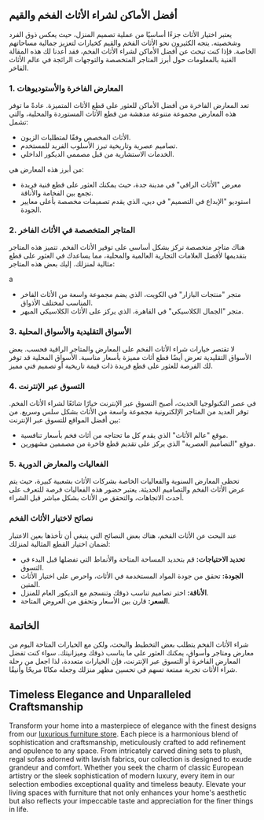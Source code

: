 <h2>أفضل الأماكن لشراء الأثاث الفخم والقيم</h2>

<p>يعتبر اختيار الأثاث جزءًا أساسيًا من عملية تصميم المنزل، حيث يعكس ذوق الفرد وشخصيته. يتجه الكثيرون نحو الأثاث الفخم والقيم كخيارات لتعزيز جمالية مساحاتهم الخاصة. فإذا كنت تبحث عن أفضل الأماكن لشراء الأثاث الفخم، فقد أعدنا لك هذه المقالة الغنية بالمعلومات حول أبرز المتاجر المتخصصة والتوجهات الرائجة في عالم الأثاث الفاخر.</p>

<h3>1. المعارض الفاخرة والأستوديوهات</h3>

<p>تعد المعارض الفاخرة من أفضل الأماكن للعثور على قطع الأثاث المتميزة. عادةً ما توفر هذه المعارض مجموعة متنوعة مدهشة من قطع الأثاث المستوردة والمحلية، والتي تشمل:</p>

<ul>
    <li>الأثاث المخصص وفقًا لمتطلبات الزبون.</li>
    <li>تصاميم عصرية وتاريخية تبرز الأسلوب الفريد للمستخدم.</li>
    <li>الخدمات الاستشارية من قبل مصممي الديكور الداخلي.</li>
</ul>

<p>من أبرز هذه المعارض هي:</p>

<ul>
    <li>معرض "الأثاث الراقي" في مدينة جدة، حيث يمكنك العثور على قطع فنية فريدة تجمع بين الفخامة والأناقة.</li>
    <li>استوديو "الإبداع في التصميم" في دبي، الذي يقدم تصميمات مخصصة بأعلى معايير الجودة.</li>
</ul>

<h3>2. المتاجر المتخصصة في الأثاث الفاخر</h3>

<p>هناك متاجر متخصصة تركز بشكل أساسي على توفير الأثاث الفخم. تتميز هذه المتاجر بتقديمها لأفضل العلامات التجارية العالمية والمحلية، مما يساعدك في العثور على قطع مثالية لمنزلك. إليك بعض هذه المتاجر:</p>
a
<ul>
    <li>متجر "منتجات البازار" في الكويت، الذي يضم مجموعة واسعة من الأثاث الفاخر المناسب لمختلف الأذواق.</li>
    <li>متجر "الجمال الكلاسيكي" في القاهرة، الذي يركز على الأثاث الكلاسيكي المبهر.</li>
</ul>

<h3>3. الأسواق التقليدية والأسواق المحلية</h3>

<p>لا تقتصر خيارات شراء الأثاث الفخم على المعارض والمتاجر الراقية فحسب. بعض الأسواق التقليدية تعرض أيضًا قطع أثاث مميزة بأسعار مناسبة. الأسواق المحلية قد توفر لك الفرصة للعثور على قطع فريدة ذات قيمة تاريخية أو تصميم فني مميز.</p>

<h3>4. التسوق عبر الإنترنت</h3>

<p>في عصر التكنولوجيا الحديث، أصبح التسوق عبر الإنترنت خيارًا شائعًا لشراء الأثاث الفخم. توفر العديد من المتاجر الإلكترونية مجموعة واسعة من الأثاث بشكل سلس وسريع. من بين أفضل المواقع للتسوق عبر الإنترنت:</p>

<ul>
    <li>موقع "عالم الأثاث" الذي يقدم كل ما تحتاجه من أثاث فخم بأسعار تنافسية.</li>
    <li>موقع "التصاميم العصرية" الذي يركز على تقديم قطع فاخرة من مصممين مشهورين.</li>
</ul>

<h3>5. الفعاليات والمعارض الدورية</h3>

<p>تحظى المعارض السنوية والفعاليات الخاصة بشركات الأثاث بشعبية كبيرة، حيث يتم عرض الأثاث الفخم والتصاميم الحديثة. يعتبر حضور هذه الفعاليات فرصة للتعرف على أحدث الاتجاهات، والتحقق من الأثاث بشكل مباشر قبل الشراء.</p>

<h3>نصائح لاختيار الأثاث الفخم</h3>

<p>عند البحث عن الأثاث الفخم، هناك بعض النصائح التي ينبغي أن تأخذها بعين الاعتبار لضمان اختيار القطع المثالية لمنزلك:</p>

<ul>
    <li><strong>تحديد الاحتياجات:</strong> قم بتحديد المساحة المتاحة والأنماط التي تفضلها قبل البدء في التسوق.</li>
    <li><strong>الجودة:</strong> تحقق من جودة المواد المستخدمة في الأثاث، واحرص على اختيار الأثاث المتين.</li>
    <li><strong>الأناقة:</strong> اختر تصاميم تناسب ذوقك وتنسجم مع الديكور العام للمنزل.</li>
    <li><strong>السعر:</strong> قارن بين الأسعار وتحقق من العروض المتاحة.</li>
</ul>

<h2>الخاتمة</h2>

<p>شراء الأثاث الفخم يتطلب بعض التخطيط والبحث، ولكن مع الخيارات المتاحة اليوم من معارض ومتاجر وأسواق، يمكنك العثور على ما يناسب ذوقك وميزانيتك. سواء كنت تفضل المعارض الفاخرة أو التسوق عبر الإنترنت، فإن الخيارات متعددة، لذا اجعل من رحلة شراء الأثاث تجربة ممتعة تسهم في تحسين مظهر منزلك وجعله مكانًا مريحًا وأنيقًا.</p> <h2>Timeless Elegance and Unparalleled Craftsmanship</h2>

<p>Transform your home into a masterpiece of elegance with the finest designs from our <a href="https://www.mobiliacleopatra.com/">luxurious furniture store</a>. Each piece is a harmonious blend of sophistication and craftsmanship, meticulously crafted to add refinement and opulence to any space. From intricately carved dining sets to plush, regal sofas adorned with lavish fabrics, our collection is designed to exude grandeur and comfort. Whether you seek the charm of classic European artistry or the sleek sophistication of modern luxury, every item in our selection embodies exceptional quality and timeless beauty. Elevate your living spaces with furniture that not only enhances your home's aesthetic but also reflects your impeccable taste and appreciation for the finer things in life.</p>
